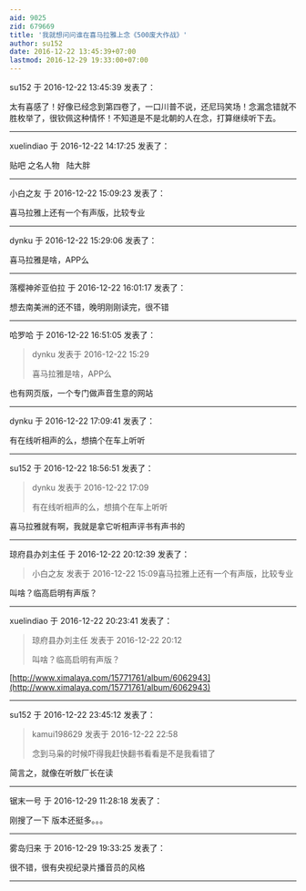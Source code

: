 ```yaml
---
aid: 9025
zid: 679669
title: '我就想问问谁在喜马拉雅上念《500废大作战》'
author: su152
date: 2016-12-22 13:45:39+07:00
lastmod: 2016-12-29 19:33:00+07:00
---
```


su152 于 2016-12-22 13:45:39 发表了：

太有喜感了！好像已经念到第四卷了，一口川普不说，还尼玛笑场！念漏念错就不胜枚举了，很钦佩这种情怀！不知道是不是北朝的人在念，打算继续听下去。

---------

xuelindiao 于 2016-12-22 14:17:25 发表了：

贴吧 之名人物   陆大胖

---------

小白之友 于 2016-12-22 15:09:23 发表了：

喜马拉雅上还有一个有声版，比较专业

---------

dynku 于 2016-12-22 15:29:06 发表了：

喜马拉雅是啥，APP么

---------

落樱神斧亚伯拉 于 2016-12-22 16:01:17 发表了：

想去南美洲的还不错，晚明刚刚读完，很不错

---------

哈罗哈 于 2016-12-22 16:51:05 发表了：

> dynku 发表于 2016-12-22 15:29
> 
> 喜马拉雅是啥，APP么



也有网页版，一个专门做声音生意的网站

---------

dynku 于 2016-12-22 17:09:41 发表了：

有在线听相声的么，想搞个在车上听听

---------

su152 于 2016-12-22 18:56:51 发表了：

> dynku 发表于 2016-12-22 17:09
> 
> 有在线听相声的么，想搞个在车上听听



喜马拉雅就有啊，我就是拿它听相声评书有声书的

---------

琼府县办刘主任 于 2016-12-22 20:12:39 发表了：

> 小白之友 发表于 2016-12-22 15:09喜马拉雅上还有一个有声版，比较专业



叫啥？临高启明有声版？

---------

xuelindiao 于 2016-12-22 20:23:41 发表了：

> 琼府县办刘主任 发表于 2016-12-22 20:12
> 
> 叫啥？临高启明有声版？



[http://www.ximalaya.com/15771761/album/6062943](http://www.ximalaya.com/15771761/album/6062943)

---------

su152 于 2016-12-22 23:45:12 发表了：

> kamui198629 发表于 2016-12-22 22:58
> 
> 念到马枭的时候吓得我赶快翻书看看是不是我看错了



简言之，就像在听敖厂长在读

---------

锯末一号 于 2016-12-29 11:28:18 发表了：

刚搜了一下 版本还挺多。。。

---------

雾岛归来 于 2016-12-29 19:33:25 发表了：

很不错，很有央视纪录片播音员的风格

---------

